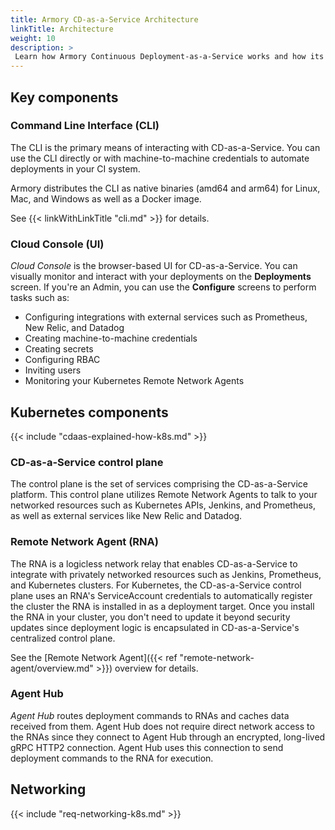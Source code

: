 ```yaml
---
title: Armory CD-as-a-Service Architecture
linkTitle: Architecture
weight: 10
description: >
 Learn how Armory Continuous Deployment-as-a-Service works and how its key components orchestrate continuous deployment to your Kubernetes clusters.
---
```




## Key components

### Command Line Interface (CLI)

The CLI is the primary means of interacting with CD-as-a-Service. You can use the CLI directly or with machine-to-machine credentials to automate deployments in your CI system.

Armory distributes the CLI as native binaries (amd64 and arm64) for Linux, Mac, and Windows as well as a Docker image.

See {{< linkWithLinkTitle "cli.md" >}} for details.

### Cloud Console (UI)

_Cloud Console_ is the browser-based UI for CD-as-a-Service. You can visually monitor and interact with your deployments on the **Deployments** screen. If you're an Admin, you can use the **Configure** screens to perform tasks such as:

 - Configuring integrations with external services such as Prometheus, New Relic, and Datadog
 - Creating machine-to-machine credentials
 - Creating secrets
 - Configuring RBAC
 - Inviting users
 - Monitoring your Kubernetes Remote Network Agents



## Kubernetes components

{{< include "cdaas-explained-how-k8s.md" >}}

### CD-as-a-Service control plane

The control plane is the set of services comprising the CD-as-a-Service platform. This control plane utilizes Remote Network Agents to talk to your networked resources such as Kubernetes APIs, Jenkins, and Prometheus, as well as external services like New Relic and Datadog.

### Remote Network Agent (RNA)

The RNA is a logicless network relay that enables CD-as-a-Service to integrate with privately networked resources such as Jenkins, Prometheus, and Kubernetes clusters. For Kubernetes, the CD-as-a-Service control plane uses an RNA's ServiceAccount credentials to automatically register the cluster the RNA is installed in as a deployment target. Once you install the RNA in your cluster, you don't need to update it beyond security updates since deployment logic is encapsulated in CD-as-a-Service's centralized control plane.

See the [Remote Network Agent]({{< ref "remote-network-agent/overview.md" >}}) overview for details.

### Agent Hub

_Agent Hub_ routes deployment commands to RNAs and caches data received from them. Agent Hub does not require direct network access to the RNAs since they connect to Agent Hub through an encrypted, long-lived gRPC HTTP2 connection. Agent Hub uses this connection to send deployment commands to the RNA for execution.

## Networking

{{< include "req-networking-k8s.md" >}}
